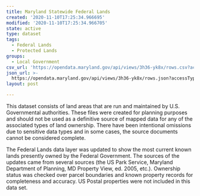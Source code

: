```yaml
---
title: Maryland Statewide Federal Lands
created: '2020-11-10T17:25:34.966695'
modified: '2020-11-10T17:25:34.966705'
state: active
type: dataset
tags:
  - Federal Lands
  - Protected Lands
groups:
  - Local Government
csv_url: 'https://opendata.maryland.gov/api/views/3h36-yk8x/rows.csv?accessType=DOWNLOAD'
json_url: >-
  https://opendata.maryland.gov/api/views/3h36-yk8x/rows.json?accessType=DOWNLOAD
layout: post

---
```

This dataset consists of land areas that are run and maintained by U.S. Governmental authorities. These files were created for planning purposes and should not be used as a definitive source of mapped data for any of the associated types of land ownership. There have been intentional omissions due to sensitive data types and in some cases, the source documents cannot be considered complete.

The Federal Lands data layer was updated to show the most current known lands presently owned by the Federal Government. The sources of the updates came from several sources (the US Park Service, Maryland Department of Planning, MD Property View, ed. 2005, etc.). Ownership status was checked over parcel boundaries and known property records for completeness and accuracy. US Postal properties were not included in this data set.
